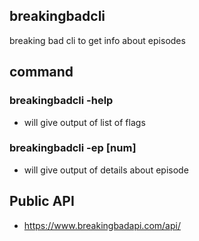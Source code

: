 ## breakingbadcli
breaking bad cli to get info about episodes

## command
### breakingbadcli -help
- will give output of list of flags

### breakingbadcli -ep [num]
- will give output of details about episode

## Public API
- https://www.breakingbadapi.com/api/
